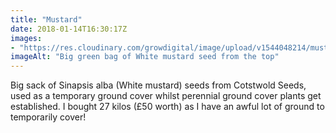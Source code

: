 ```yaml
---
title: "Mustard"
date: 2018-01-14T16:30:17Z
images: 
- "https://res.cloudinary.com/growdigital/image/upload/v1544048214/mustard-seeds-39652721742.jpg"
imageAlt: "Big green bag of White mustard seed from the top"
---
```


Big sack of Sinapsis alba (White mustard) seeds from Cotstwold Seeds, used as a temporary ground cover whilst perennial ground cover plants get established. I bought 27 kilos (£50 worth) as I have an awful lot of ground to temporarily cover!
